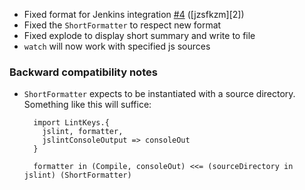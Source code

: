 - Fixed format for Jenkins integration [#4][4] ([jzsfkzm][2])
- Fixed the `ShortFormatter` to respect new format
- Fixed explode to display short summary and write to file
- `watch` will now work with specified js sources

### Backward compatibility notes

- `ShortFormatter` expects to be instantiated with a source directory.
  Something like this will suffice:

        import LintKeys.{
          jslint, formatter,
          jslintConsoleOutput => consoleOut
        }

        formatter in (Compile, consoleOut) <<= (sourceDirectory in jslint) (ShortFormatter)

[4]: https://github.com/philcali/sbt-jslint/pull/4
